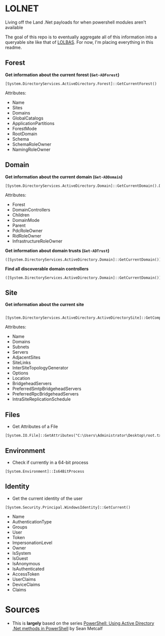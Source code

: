# LOLNET
Living off the Land .Net payloads for when powershell modules aren't available

The goal of this repo is to eventually aggregate all of this information into a queryable site like that of [LOLBAS](https://lolbas-project.github.io/). For now, I'm placing everything in this readme.

## Forest

**Get information about the current forest (`Get-ADForest`)**
```pwsh
[System.DirectoryServices.ActiveDirectory.Forest]::GetCurrentForest()
```
Attributes:
- Name
- Sites
- Domains
- GlobalCatalogs
- ApplicationPartitions
- ForestMode
- RootDomain
- Schema
- SchemaRoleOwner
- NamingRoleOwner
	

## Domain

**Get information about the current domain (`Get-ADDomain`)**
```pwsh
[System.DirectoryServices.ActiveDirectory.Domain]::GetCurrentDomain().DomainControllers
```
Attributes:
- Forest
- DomainControllers
- Children
- DomainMode
- Parent
- PdcRoleOwner
- RidRoleOwner
- InfrastructureRoleOwner

**Get information about domain trusts (`Get-ADTrust`)**
```pwsh
([System.DirectoryServices.ActiveDirectory.Domain]::GetCurrentDomain()).GetAllTrustRelationships()
```

**Find all discoverable domain controllers**
```pwsh
([System.DirectoryServices.ActiveDirectory.Domain]::GetCurrentDomain()).FindAllDiscoverableDomainControllers()
```

## Site 

**Get information about the current site**
```pwsh
 [System.DirectoryServices.ActiveDirectory.ActiveDirectorySite]::GetComputerSite()
```
Attributes:
- Name
- Domains
- Subnets
- Servers
- AdjacentSites
- SiteLinks
- InterSiteTopologyGenerator
- Options
- Location
- BridgeheadServers
- PreferredSmtpBridgeheadServers
- PreferredRpcBridgeheadServers
- IntraSiteReplicationSchedule


## Files

* Get Attributes of a File
```pwsh
[System.IO.File]::GetAttributes("C:\Users\Administrator\Desktop\root.txt")
```

## Environment

* Check if currently in a 64-bit process
```pwsh
[System.Environment]::Is64BitProcess
```
## Identity

* Get the current identity of the user
```pwsh
[System.Security.Principal.WindowsIdentity]::GetCurrent()
```
- Name
- AuthenticationType
- Groups
- User
- Token
- ImpersonationLevel
- Owner
- IsSystem
- IsGuest
- IsAnonymous
- IsAuthenticated
- AccessToken
- UserClaims
- DeviceClaims
- Claims

# Sources

* This is **largely** based on the series [PowerShell: Using Active Directory .Net methods in PowerShell](https://adsecurity.org/?p=113) by Sean Metcalf
